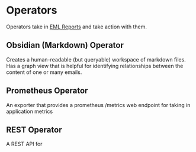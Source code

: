 # Operators

Operators take in [EML Reports](/docs/Reports) and take action with them. 

## Obsidian (Markdown) Operator

Creates a human-readable (but queryable) workspace of markdown files. Has a graph view that is helpful for identifying relationships between the content of one or many emails.

## Prometheus Operator

An exporter that provides a prometheus /metrics web endpoint for taking in application metrics

## REST Operator

A REST API for 